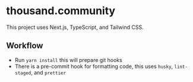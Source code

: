 # thousand.community

This project uses Next.js, TypeScript, and Tailwind CSS.

## Workflow

- Run `yarn install` this will prepare git hooks
- There is a pre-commit hook for formatting code, this uses `husky`, `lint-staged`, and `prettier`
